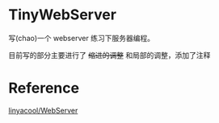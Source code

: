 # TinyWebServer

写(chao)一个 webserver 练习下服务器编程。

目前写的部分主要进行了 ~~缩进的调整~~ 和局部的调整，添加了注释

# Reference
[linyacool/WebServer](https://github.com/linyacool/WebServer)